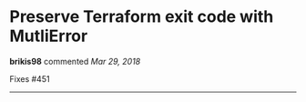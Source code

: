 # Preserve Terraform exit code with MutliError

**brikis98** commented *Mar 29, 2018*

Fixes #451
<br />
***


